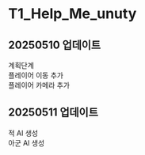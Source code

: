 # T1_Help_Me_unuty  

## 20250510 업데이트  
계획단계  
플레이어 이동 추가  
플레이어 카메라 추가  

## 20250511 업데이트  
적 AI 생성  
아군 AI 생성  